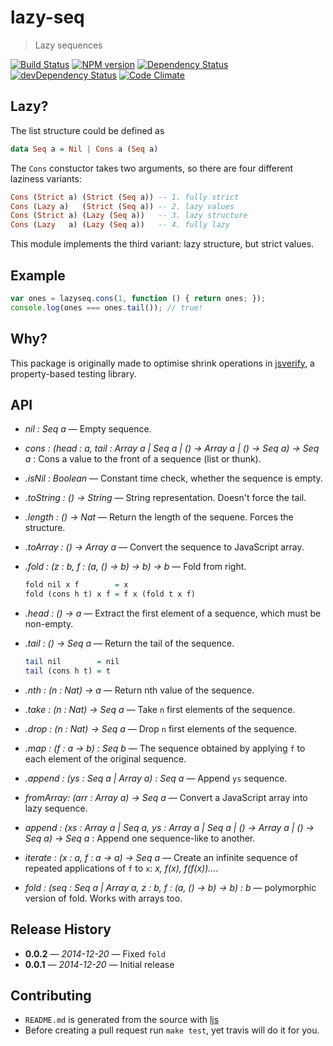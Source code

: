# lazy-seq

> Lazy sequences

[![Build Status](https://secure.travis-ci.org/phadej/lazy-seq.svg?branch=master)](http://travis-ci.org/phadej/lazy-seq)
[![NPM version](https://badge.fury.io/js/lazy-seq.svg)](http://badge.fury.io/js/lazy-seq)
[![Dependency Status](https://david-dm.org/phadej/lazy-seq.svg)](https://david-dm.org/phadej/lazy-seq)
[![devDependency Status](https://david-dm.org/phadej/lazy-seq/dev-status.svg)](https://david-dm.org/phadej/lazy-seq#info=devDependencies)
[![Code Climate](https://img.shields.io/codeclimate/github/phadej/lazy-seq.svg)](https://codeclimate.com/github/phadej/lazy-seq)

## Lazy?

The list structure could be defined as

```hs
data Seq a = Nil | Cons a (Seq a)
```

The `Cons` constuctor takes two arguments, so there are four different laziness variants:

```hs
Cons (Strict a) (Strict (Seq a)) -- 1. fully strict
Cons (Lazy a)   (Strict (Seq a)) -- 2. lazy values
Cons (Strict a) (Lazy (Seq a))   -- 3. lazy structure
Cons (Lazy   a) (Lazy (Seq a))   -- 4. fully lazy
```

This module implements the third variant: lazy structure, but strict values.

## Example

```js
var ones = lazyseq.cons(1, function () { return ones; });
console.log(ones === ones.tail()); // true!
```

## Why?

This package is originally made to optimise shrink operations in [jsverify](http://jsverify.github.io/), a property-based testing library.

## API

- *nil : Seq a* &mdash; Empty sequence.

- *cons : (head : a, tail : Array a | Seq a | () → Array a | () → Seq a) → Seq a* : Cons a value to the front of a sequence (list or thunk).

- *.isNil : Boolean* &mdash; Constant time check, whether the sequence is empty.

- *.toString : () → String* &mdash; String representation. Doesn't force the tail.

- *.length : () → Nat* &mdash; Return the length of the sequene. Forces the structure.

- *.toArray : () → Array a* &mdash; Convert the sequence to JavaScript array.

- *.fold : (z : b, f : (a, () → b) → b) → b* &mdash; Fold from right.

    ```hs
    fold nil x f        = x
    fold (cons h t) x f = f x (fold t x f)
    ```

- *.head : () → a* &mdash;  Extract the first element of a sequence, which must be non-empty.

- *.tail : () → Seq a* &mdash; Return the tail of the sequence.

    ```hs
    tail nil        = nil
    tail (cons h t) = t
    ```

- *.nth : (n : Nat) → a* &mdash; Return nth value of the sequence.

- *.take : (n : Nat) → Seq a* &mdash; Take `n` first elements of the sequence.

- *.drop : (n : Nat) → Seq a* &mdash; Drop `n` first elements of the sequence.

- *.map : (f : a → b) : Seq b* &mdash; The sequence obtained by applying `f` to each element of the original sequence.

- *.append : (ys : Seq a | Array a) : Seq a* &mdash; Append `ys` sequence.

- *fromArray: (arr : Array a) → Seq a* &mdash; Convert a JavaScript array into lazy sequence.

- *append : (xs : Array a | Seq a, ys : Array a | Seq a | () → Array a | () → Seq a) → Seq a* : Append one sequence-like to another.

- *iterate : (x : a, f : a → a) → Seq a* &mdash; Create an infinite sequence of repeated applications of `f` to `x`: *x, f(x), f(f(x))&hellip;*.

- *fold : (seq : Seq a | Array a, z : b, f : (a, () → b) → b) : b* &mdash; polymorphic version of fold. Works with arrays too.

## Release History

- **0.0.2** &mdash; *2014-12-20* &mdash; Fixed `fold`
- **0.0.1** &mdash; *2014-12-20* &mdash; Initial release

## Contributing

- `README.md` is generated from the source with [ljs](https://github.com/phadej/ljs)
- Before creating a pull request run `make test`, yet travis will do it for you.
